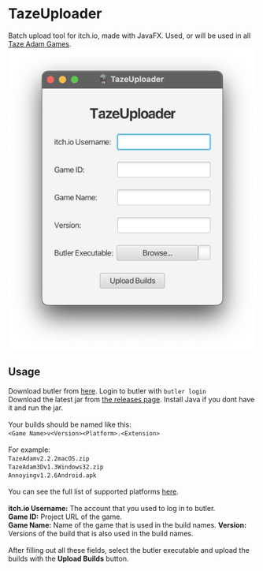 # TazeUploader
Batch upload tool for itch.io, made with JavaFX. Used, or will be used in all [Taze Adam Games](https://spacechuck.github.io/taze-adam/).\
![TazeUploader](screenshot1.png)

## Usage
Download butler from [here](https://itchio.itch.io/butler). Login to butler with `butler login`\
Download the latest jar from [the releases page](https://github.com/SpaceChuck/tazeuploader/releases). Install Java if you dont have it and run the jar.\
\
Your builds should be named like this:\
`<Game Name>v<Version><Platform>.<Extension>`\
\
For example:\
`TazeAdamv2.2.2macOS.zip`\
`TazeAdam3Dv1.3Windows32.zip`\
`Annoyingv1.2.6Android.apk`\
\
You can see the full list of supported platforms [here](Platforms.md).\
\
**itch.io Username:** The account that you used to log in to butler.\
**Game ID:** Project URL of the game.\
**Game Name:** Name of the game that is used in the build names.
**Version:** Versions of the build that is also used in the build names.\
\
After filling out all these fields, select the butler executable and upload the builds with the **Upload Builds** button.
